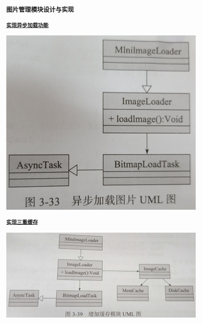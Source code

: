 ### 图片管理模块设计与实现

#### [实现异步加载功能](https://github.com/ningbaoqi/PerformanceOptimization/commit/93d3da4538bd29c44f3f11b831f2da1861dc19b6)

![image](https://github.com/ningbaoqi/PerformanceOptimization/blob/master/gif/IMG20180810141331.jpg)

#### [实现三重缓存]()

![image](https://github.com/ningbaoqi/PerformanceOptimization/blob/master/gif/IMG20180810154139.jpg)
